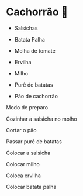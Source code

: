 # Cachorrão :dog:

- Salsichas
- Batata Palha

- Molha de tomate
- Ervilha
- Milho
- Purê de batatas
- Pão de cachorrão

Modo de preparo

Cozinhar a salsicha no molho

Cortar o pão

Passar purê de batatas

Colocar a salsicha

Colocar milho

Coloca ervilha

Colocar batata palha
